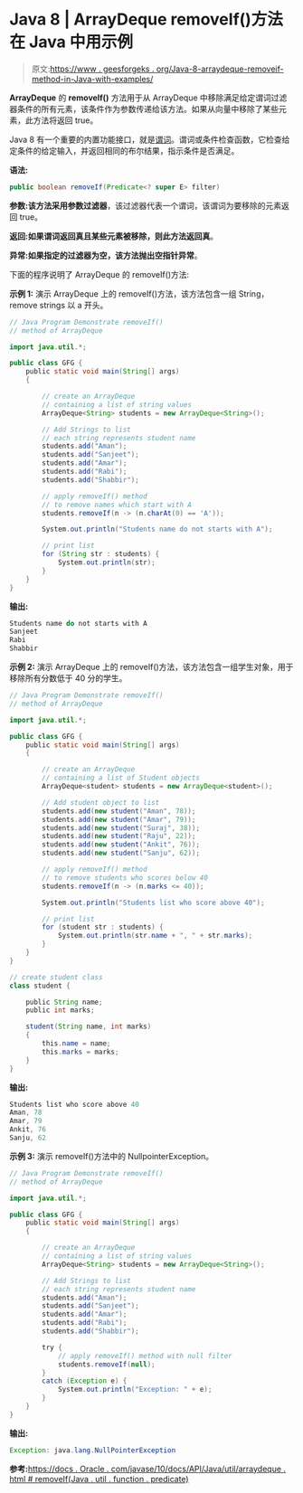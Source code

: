 # Java 8 | ArrayDeque removeIf()方法在 Java 中用示例

> 原文:[https://www . geesforgeks . org/Java-8-arraydeque-removeif-method-in-Java-with-examples/](https://www.geeksforgeeks.org/java-8-arraydeque-removeif-method-in-java-with-examples/)

**ArrayDeque** 的 **removeIf()** 方法用于从 ArrayDeque 中移除满足给定谓词过滤器条件的所有元素，该条件作为参数传递给该方法。如果从向量中移除了某些元素，此方法将返回 true。

Java 8 有一个重要的内置功能接口，就是[谓词](https://www.geeksforgeeks.org/java-8-predicate-with-examples/)。谓词或条件检查函数，它检查给定条件的给定输入，并返回相同的布尔结果，指示条件是否满足。

**语法:**

```java
public boolean removeIf(Predicate<? super E> filter)
```

**参数:**该方法采用参数**过滤器**，该过滤器代表一个谓词，该谓词为要移除的元素返回 true。

**返回:**如果谓词返回真且某些元素被移除，则此方法返回**真**。

**异常:**如果指定的过滤器为空，该方法抛出**空指针异常**。

下面的程序说明了 ArrayDeque 的 removeIf()方法:

**示例 1:** 演示 ArrayDeque 上的 removeIf()方法，该方法包含一组 String，remove strings 以 a 开头。

```java
// Java Program Demonstrate removeIf()
// method of ArrayDeque

import java.util.*;

public class GFG {
    public static void main(String[] args)
    {

        // create an ArrayDeque
        // containing a list of string values
        ArrayDeque<String> students = new ArrayDeque<String>();

        // Add Strings to list
        // each string represents student name
        students.add("Aman");
        students.add("Sanjeet");
        students.add("Amar");
        students.add("Rabi");
        students.add("Shabbir");

        // apply removeIf() method
        // to remove names which start with A
        students.removeIf(n -> (n.charAt(0) == 'A'));

        System.out.println("Students name do not starts with A");

        // print list
        for (String str : students) {
            System.out.println(str);
        }
    }
}
```

**输出:**

```java
Students name do not starts with A
Sanjeet
Rabi
Shabbir

```

**示例 2:** 演示 ArrayDeque 上的 removeIf()方法，该方法包含一组学生对象，用于移除所有分数低于 40 分的学生。

```java
// Java Program Demonstrate removeIf()
// method of ArrayDeque

import java.util.*;

public class GFG {
    public static void main(String[] args)
    {

        // create an ArrayDeque
        // containing a list of Student objects
        ArrayDeque<student> students = new ArrayDeque<student>();

        // Add student object to list
        students.add(new student("Aman", 78));
        students.add(new student("Amar", 79));
        students.add(new student("Suraj", 38));
        students.add(new student("Raju", 22));
        students.add(new student("Ankit", 76));
        students.add(new student("Sanju", 62));

        // apply removeIf() method
        // to remove students who scores below 40
        students.removeIf(n -> (n.marks <= 40));

        System.out.println("Students list who score above 40");

        // print list
        for (student str : students) {
            System.out.println(str.name + ", " + str.marks);
        }
    }
}

// create student class
class student {

    public String name;
    public int marks;

    student(String name, int marks)
    {
        this.name = name;
        this.marks = marks;
    }
}
```

**输出:**

```java
Students list who score above 40
Aman, 78
Amar, 79
Ankit, 76
Sanju, 62

```

**示例 3:** 演示 removeIf()方法中的 NullpointerException。

```java
// Java Program Demonstrate removeIf()
// method of ArrayDeque

import java.util.*;

public class GFG {
    public static void main(String[] args)
    {

        // create an ArrayDeque
        // containing a list of string values
        ArrayDeque<String> students = new ArrayDeque<String>();

        // Add Strings to list
        // each string represents student name
        students.add("Aman");
        students.add("Sanjeet");
        students.add("Amar");
        students.add("Rabi");
        students.add("Shabbir");

        try {
            // apply removeIf() method with null filter
            students.removeIf(null);
        }
        catch (Exception e) {
            System.out.println("Exception: " + e);
        }
    }
}
```

**输出:**

```java
Exception: java.lang.NullPointerException

```

**参考:**[https://docs . Oracle . com/javase/10/docs/API/Java/util/arraydeque . html # removeIf(Java . util . function . predicate)](https://docs.oracle.com/javase/10/docs/api/java/util/ArrayDeque.html#removeIf(java.util.function.Predicate))